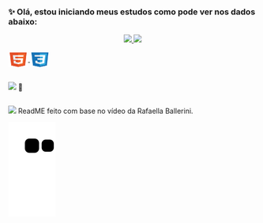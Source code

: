 ### ✨ Olá, estou iniciando meus estudos como pode ver nos dados abaixo:
<div align="center">
  <a href="https://github.com/Orleth">
  <img width="42%" src="https://github-readme-stats.vercel.app/api?username=Orleth&show_icons=true&bg_color=bddfff&border_color=7fdbca&title_color=2f97c1&icon_color=2f97c1&text_color=a277ff&include_all_commits=true&count_private=true"/>
    <img width="50%" src="https://github-readme-stats.vercel.app/api/top-langs/?username=Orleth&layout=compact&langs_count=7&bg_color=bddfff&border_color=7fdbca&title_color=2f97c1&icon_color=2f97c1&text_color=a277ff"/>
   <!-- Tema NightOwl com fundo Cobalt que customizei e gostei muito também.
 <img height="48%" src="https://github-readme-stats.vercel.app/api?username=Orleth&show_icons=true&bg_color=193549&title_color=c792ea&icon_color=ffeb95&text_color=7fdbca&include_all_commits=true&count_private=true"/> 
  <img height="48%" src="https://github-readme-stats.vercel.app/api/top-langs/?username=Orleth&layout=compact&langs_count=7&bg_color=193549&title_color=c792ea&icon_color=ffeb95&text_color=7fdbca"/> -->
</div>
<div style="display: inline_block"><br>
  <img align="center" alt="Rafa-HTML" height="30" width="40" src="https://raw.githubusercontent.com/devicons/devicon/master/icons/html5/html5-original.svg">
  <img align="center" alt="Rafa-CSS" height="30" width="40" src="https://raw.githubusercontent.com/devicons/devicon/master/icons/css3/css3-original.svg">
</div>
  
  ##
 
<div> 
  <a href="https://br.linkedin.com/in/orlethnunes" target="_blank"><img src="https://img.shields.io/badge/-LinkedIn-%230077B5?style=for-the-badge&logo=linkedin&logoColor=white" target="_blank"></a> 🎈
  
  ##
  <a href="https://www.youtube.com/watch?v=TsaLQAetPLU" target="_blank"><img src="https://img.shields.io/badge/YouTube-FF0000?style=for-the-badge&logo=youtube&logoColor=white" target="_blank"></a> 
  ReadME feito com base no vídeo da Rafaella Ballerini.
 
  ![Snake animation](https://github.com/Orleth/Orleth/blob/output/github-contribution-grid-snake.svg)
 
</div>




<!--
**Orleth/Orleth** is a ✨ _special_ ✨ repository because its `README.md` (this file) appears on your GitHub profile.

Here are some ideas to get you started:

- 🔭 I’m currently working on ...
- 🌱 I’m currently learning ...
- 👯 I’m looking to collaborate on ...
- 🤔 I’m looking for help with ...
- 💬 Ask me about ...
- 📫 How to reach me: ...
- 😄 Pronouns: ...
- ⚡ Fun fact: ...
-->
